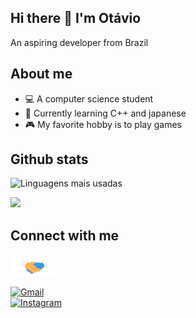 ## Hi there 👋 I'm Otávio

An aspiring developer from Brazil

## About me

- 💻 A computer science student 
- 🌱 Currently learning C++ and japanese
- 🎮 My favorite hobby is to play games 

## Github stats 

![Linguagens mais usadas](https://github-readme-stats.vercel.app/api/top-langs/?username=Otavio-oliv&layout=compact&theme=dracula)

<img src="https://img.shields.io/badge/C%2B%2B-00599C?style=for-the-badge&logo=c%2B%2B&logoColor=white">




## Connect with me 
<img src="https://github.com/Otavio-oliv/Otavio-oliv/blob/main/Handshake.gif" width="75" height="35"/>

[![Gmail](https://img.shields.io/badge/Gmail-D14836?style=for-the-badge&logo=gmail&logoColor=white)](mailto:otaviooli1312@gmail.com)  
[![Instagram](https://img.shields.io/badge/Instagram-E4405F?style=for-the-badge&logo=instagram&logoColor=white)](https://www.instagram.com/otaviooliv_05/)




